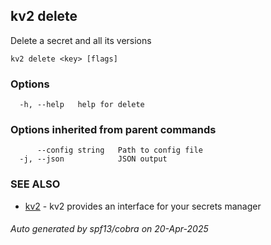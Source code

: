 ## kv2 delete

Delete a secret and all its versions

```
kv2 delete <key> [flags]
```

### Options

```
  -h, --help   help for delete
```

### Options inherited from parent commands

```
      --config string   Path to config file
  -j, --json            JSON output
```

### SEE ALSO

* [kv2](kv2.md)	 - kv2 provides an interface for your secrets manager

###### Auto generated by spf13/cobra on 20-Apr-2025
